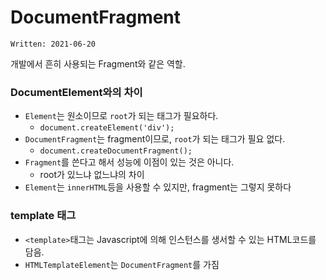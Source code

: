 # DocumentFragment

`Written: 2021-06-20`

개발에서 흔히 사용되는 Fragment와 같은 역할.

### DocumentElement와의 차이
- `Element`는 원소이므로 `root`가 되는 태그가 필요하다.
  - `document.createElement('div');`
- `DocumentFragment`는 fragment이므로, `root`가 되는 태그가 필요 없다.
  - `document.createDocumentFragment();`
- `Fragment`를 쓴다고 해서 성능에 이점이 있는 것은 아니다.
  - root가 있느냐 없느냐의 차이
- `Element`는 `innerHTML`등을 사용할 수 있지만, fragment는 그렇지 못하다

### template 태그
- `<template>`태그는 Javascript에 의해 인스턴스를 생서할 수 있는 HTML코드를 담음.
- `HTMLTemplateElement`는 `DocumentFragment`를 가짐
